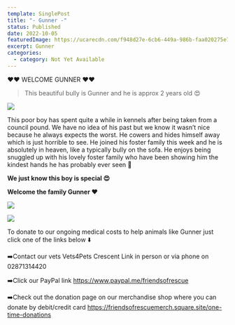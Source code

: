 ```yaml
---
template: SinglePost
title: "- Gunner -"
status: Published
date: 2022-10-05
featuredImage: https://ucarecdn.com/f948d27e-6cb6-449a-986b-faa020275e7c/-/crop/703x405/0,106/-/preview/
excerpt: Gunner
categories:
  - category: Not Yet Available
---
```

❤️❤️ WELCOME GUNNER ❤️❤️

> This beautiful bully is Gunner and he is approx 2 years old 😍

![](https://ucarecdn.com/5aa88e5e-a360-4272-a024-d53025ecfedc/)

This poor boy has spent quite a while in kennels after being taken from a council pound. We have no idea of his past but we know it wasn’t nice because he always expects the worst. He cowers and hides himself away which is just horrible to see.
He joined his foster family this week and he is absolutely in heaven, like a typically bully on the sofa. He enjoys being snuggled up with his lovely foster family who have been showing him the kindest hands he has probably ever seen 🤗 

**We just know this boy is special 😍** 

**Welcome the family Gunner ❤️**

![](https://ucarecdn.com/5ab39c85-5c86-4de5-aaeb-25683c513040/)

![](https://ucarecdn.com/a065b767-55a5-4e97-a773-8292c03a313b/)

To donate to our ongoing medical costs to help animals like Gunner just click one of the links below ⬇️ 

➡️Contact our vets Vets4Pets Crescent Link in person or via phone on 02871314420

➡️Click our PayPal link
https://www.paypal.me/friendsofrescue

➡️Check out the donation page on our merchandise shop where you can donate by debit/credit card
https://friendsofrescuemerch.square.site/one-time-donations
